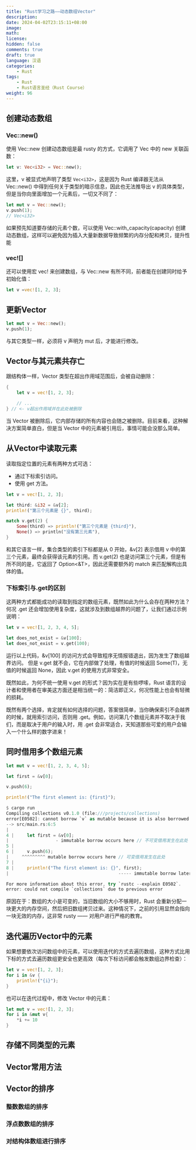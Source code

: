 ```yaml
---
title: "Rust学习之路——动态数组Vector"
description: 
date: 2024-04-02T23:15:11+08:00
image: 
math: 
license: 
hidden: false
comments: true
draft: true
language: 汉语
categories:
    - Rust
tags: 
    - Rust
    - Rust语言圣经（Rust Course）
weight: 96
---
```


## 创建动态数组

### Vec::new()

使用 Vec::new 创建动态数组是最 rusty 的方式，它调用了 Vec 中的 new 关联函数：

```rust
let v: Vec<i32> = Vec::new();
```

这里，v 被显式地声明了类型 `Vec<i32>`，这是因为 Rust 编译器无法从 Vec::new() 中得到任何关于类型的暗示信息，因此也无法推导出 v 的具体类型，但是当你向里面增加一个元素后，一切又不同了：

```rust
let mut v = Vec::new();
v.push(1);
// Vec<i32>
```

如果预先知道要存储的元素个数，可以使用 Vec::with_capacity(capacity) 创建动态数组，这样可以避免因为插入大量新数据导致频繁的内存分配和拷贝，提升性能

### vec![]

还可以使用宏 vec! 来创建数组，与 Vec::new 有所不同，前者能在创建同时给予初始化值：

```rust
let v =vec![1, 2, 3];
```

## 更新Vector

```rust
let mut v = Vec::new();
v.push(1);
```

与其它类型一样，必须将 v 声明为 mut 后，才能进行修改。

## Vector与其元素共存亡

跟结构体一样，Vector 类型在超出作用域范围后，会被自动删除：

```rust
{
    let v = vec![1, 2, 3];

    // ...
} // <- v超出作用域并在此处被删除
```

当 Vector 被删除后，它内部存储的所有内容也会随之被删除。目前来看，这种解决方案简单直白，但是当 Vector 中的元素被引用后，事情可能会没那么简单。

## 从Vector中读取元素

读取指定位置的元素有两种方式可选：

- 通过下标索引访问。
- 使用 get 方法。

```rust
let v = vec![1, 2, 3];

let third: &i32 = &v[2];
println!("第三个元素是 {}", third);

match v.get(2) {
    Some(third) => println!("第三个元素是 {third}"),
    None() => println("没有第三元素"),
}
```

和其它语言一样，集合类型的索引下标都是从 0 开始，&v[2] 表示借用 v 中的第三个元素，最终会获得该元素的引用。而 v.get(2) 也是访问第三个元素，但是有所不同的是，它返回了 Option<&T>，因此还需要额外的 match 来匹配解构出具体的值。

### 下标索引与.get的区别

这两种方式都能成功的读取到指定的数组元素，既然如此为什么会存在两种方法？何况 .get 还会增加使用复杂度，这就涉及到数组越界的问题了，让我们通过示例说明：

```rust
let v = vec![1, 2, 3, 4, 5];

let does_not_exist = &v[100];
let does_not_exist = v.get(100);
```

运行以上代码，&v[100] 的访问方式会导致程序无情报错退出，因为发生了数组越界访问。 但是 v.get 就不会，它在内部做了处理，有值的时候返回 Some(T)，无值的时候返回 None，因此 v.get 的使用方式非常安全。

既然如此，为何不统一使用 v.get 的形式？因为实在是有些啰嗦，Rust 语言的设计者和使用者在审美这方面还是相当统一的：简洁即正义，何况性能上也会有轻微的损耗。

既然有两个选择，肯定就有如何选择的问题，答案很简单，当你确保索引不会越界的时候，就用索引访问，否则用 .get。例如，访问第几个数组元素并不取决于我们，而是取决于用户的输入时，用 .get 会非常适合，天知道那些可爱的用户会输入一个什么样的数字进来！

## 同时借用多个数组元素

```rust
let mut v = vec![1, 2, 3, 4, 5];

let first = &v[0];

v.push(6);

println!("The first element is: {first}");

$ cargo run
Compiling collections v0.1.0 (file:///projects/collections)
error[E0502]: cannot borrow `v` as mutable because it is also borrowed as immutable 无法对v进行可变借用，因此之前已经进行了不可变借用
--> src/main.rs:6:5
|
4 |     let first = &v[0];
|                  - immutable borrow occurs here // 不可变借用发生在此处
5 |
6 |     v.push(6);
|     ^^^^^^^^^ mutable borrow occurs here // 可变借用发生在此处
7 |
8 |     println!("The first element is: {}", first);
|                                          ----- immutable borrow later used here // 不可变借用在这里被使用

For more information about this error, try `rustc --explain E0502`.
error: could not compile `collections` due to previous error
```
原因在于：数组的大小是可变的，当旧数组的大小不够用时，Rust 会重新分配一块更大的内存空间，然后把旧数组拷贝过来。这种情况下，之前的引用显然会指向一块无效的内存，这非常 rusty —— 对用户进行严格的教育。

## 迭代遍历Vector中的元素

如果想要依次访问数组中的元素，可以使用迭代的方式去遍历数组，这种方式比用下标的方式去遍历数组更安全也更高效（每次下标访问都会触发数组边界检查）：

```rust
let v = vec![1, 2, 3];
for i in &v {
    println!("{i}");
}
```

也可以在迭代过程中，修改 Vector 中的元素：

```rust
let mut v = vec![1, 2, 3];
for i in &mut v{
    *i += 10
}
```

## 存储不同类型的元素

## Vector常用方法

## Vector的排序

### 整数数组的排序

### 浮点数数组的排序

### 对结构体数组进行排序